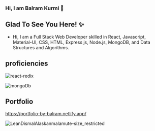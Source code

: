 ### Hi, I am Balram Kurmi 👋

## Glad To See You Here! ✨

- Hi, I am a Full Stack Web Developer skilled in React, Javascript, Material-UI, CSS, HTML, Express js, Node.js, MongoDB, and Data Structures and Algorithms.

## proficiencies



![react-redix](https://user-images.githubusercontent.com/86410279/136662287-ba8f5bc2-ec30-4f7e-92c1-60e80b641ebe.jpg)

![mongoDb](https://user-images.githubusercontent.com/86410279/136662293-cfd1fc9b-c7cf-4175-a574-b3c43c33e5ef.jpg)


## Portfolio
https://portfolio-by-balram.netlify.app/








![LeanDismalAlaskanmalamute-size_restricted](https://user-images.githubusercontent.com/86410279/136662886-5d1fa37f-a837-48dc-8fab-20d7d3c0242f.gif)
